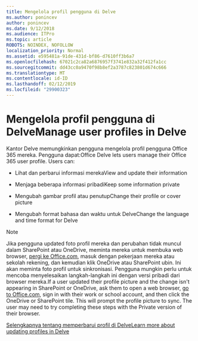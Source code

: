 ```yaml
---
title: Mengelola profil pengguna di Delve
ms.author: ponincev
author: ponincev
ms.date: 9/12/2018
ms.audience: ITPro
ms.topic: article
ROBOTS: NOINDEX, NOFOLLOW
localization_priority: Normal
ms.assetid: e595481a-91de-431d-bf86-d7610ff3b6a7
ms.openlocfilehash: 67021c2ca82a6876957f3741e832a32f412fa1cc
ms.sourcegitcommit: dd43cc0a9470f98b8ef2a3787c823801d674c666
ms.translationtype: MT
ms.contentlocale: id-ID
ms.lasthandoff: 02/12/2019
ms.locfileid: "29900323"
---
```

# <a name="manage-user-profiles-in-delve"></a><span data-ttu-id="117f7-102">Mengelola profil pengguna di Delve</span><span class="sxs-lookup"><span data-stu-id="117f7-102">Manage user profiles in Delve</span></span>

<span data-ttu-id="117f7-p101">Kantor Delve memungkinkan pengguna mengelola profil pengguna Office 365 mereka. Pengguna dapat:</span><span class="sxs-lookup"><span data-stu-id="117f7-p101">Office Delve lets users manage their Office 365 user profile. Users can:</span></span>
  
- <span data-ttu-id="117f7-105">Lihat dan perbarui informasi mereka</span><span class="sxs-lookup"><span data-stu-id="117f7-105">View and update their information</span></span>
    
- <span data-ttu-id="117f7-106">Menjaga beberapa informasi pribadi</span><span class="sxs-lookup"><span data-stu-id="117f7-106">Keep some information private</span></span>
    
- <span data-ttu-id="117f7-107">Mengubah gambar profil atau penutup</span><span class="sxs-lookup"><span data-stu-id="117f7-107">Change their profile or cover picture</span></span>
    
- <span data-ttu-id="117f7-108">Mengubah format bahasa dan waktu untuk Delve</span><span class="sxs-lookup"><span data-stu-id="117f7-108">Change the language and time format for Delve</span></span>
    
> [!NOTE]
> <span data-ttu-id="117f7-p102">Jika pengguna updated foto profil mereka dan perubahan tidak muncul dalam SharePoint atau OneDrive, meminta mereka untuk membuka web browser, [pergi ke Office.com](https://www.office.com), masuk dengan pekerjaan mereka atau sekolah rekening, dan kemudian klik OneDrive atau SharePoint ubin. Ini akan meminta foto profil untuk sinkronisasi. Pengguna mungkin perlu untuk mencoba menyelesaikan langkah-langkah ini dengan versi pribadi dari browser mereka.</span><span class="sxs-lookup"><span data-stu-id="117f7-p102">If a user updated their profile picture and the change isn't appearing in SharePoint or OneDrive, ask them to open a web browser, [go to Office.com](https://www.office.com), sign in with their work or school account, and then click the OneDrive or SharePoint tile. This will prompt the profile picture to sync. The user may need to try completing these steps with the Private version of their browser.</span></span> 
  
[<span data-ttu-id="117f7-111">Selengkapnya tentang memperbarui profil di Delve</span><span class="sxs-lookup"><span data-stu-id="117f7-111">Learn more about updating profiles in Delve</span></span>](https://go.microsoft.com/fwlink/?linkid=735070)
  

